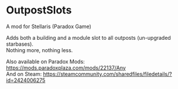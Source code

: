 # OutpostSlots
A mod for Stellaris (Paradox Game)

Adds both a building and a module slot to all outposts (un-upgraded starbases).<br>
Nothing more, nothing less.

Also available on Paradox Mods: https://mods.paradoxplaza.com/mods/22137/Any
<br>And on Steam: https://steamcommunity.com/sharedfiles/filedetails/?id=2424006275
